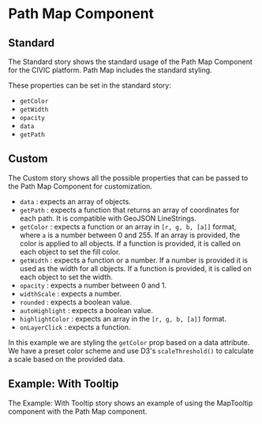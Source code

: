 # Path Map Component

## Standard

The Standard story shows the standard usage of the Path Map Component for the CIVIC platform. Path Map includes the standard styling.

These properties can be set in the standard story:

- `getColor`
- `getWidth`
- `opacity`
- `data`
- `getPath`

## Custom

The Custom story shows all the possible properties that can be passed to the Path Map Component for customization.

- `data` : expects an array of objects.
- `getPath` : expects a function that returns an array of coordinates for each path. It is compatible with GeoJSON LineStrings.
- `getColor` : expects a function or an array in `[r, g, b, [a]]` format, where `a` is a number between 0 and 255. If an array is provided, the color is applied to all objects. If a function is provided, it is called on each object to set the fill color.
- `getWidth` : expects a function or a number. If a number is provided it is used as the width for all objects. If a function is provided, it is called on each object to set the width.
- `opacity` : expects a number between 0 and 1.
- `widthScale` : expects a number.
- `rounded` : expects a boolean value.
- `autoHighlight` : expects a boolean value.
- `highlightColor` : expects an array in the `[r, g, b, [a]]` format.
- `onLayerClick` : expects a function.

In this example we are styling the `getColor` prop based on a data attribute. We have a preset color scheme and use D3's `scaleThreshold()` to calculate a scale based on the provided data.

## Example: With Tooltip

The Example: With Tooltip story shows an example of using the MapTooltip component with the Path Map component.

